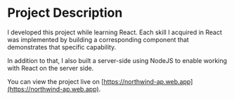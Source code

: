 # Project Description

I developed this project while learning React. Each skill I acquired in React was implemented by building a corresponding component that demonstrates that specific capability.

In addition to that, I also built a server-side using NodeJS to enable working with React on the server side.

You can view the project live on [https://northwind-ap.web.app](https://northwind-ap.web.app).
